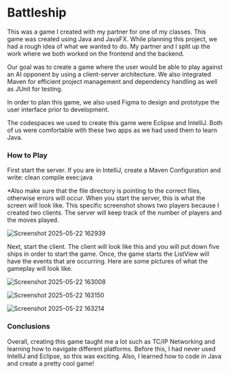 # Battleship

This was a game I created with my partner for one of my classes. This game was created using Java and JavaFX. While planning this project, we had a rough idea of what we wanted to do. My partner and I split up the work where we both worked on the frontend and the backend.

Our goal was to create a game where the user would be able to play against an AI opponent by using a client-server architecture. We also integrated Maven for efficient project management and dependency handling as well as JUnit for testing.

In order to plan this game, we also used Figma to design and prototype the user interface prior to development.

The codespaces we used to create this game were Eclipse and IntelliJ. Both of us were comfortable with these two apps as we had used them to learn Java.

### How to Play

First start the server. If you are in IntelliJ, create a Maven Configuration and write: clean compile exec:java

*Also make sure that the file directory is pointing to the correct files, otherwise errors will occur. When you start the server, this is what the screen will look like. This specific screenshot shows two players because I created two clients. The server will keep track of the number of players and the moves played.

![Screenshot 2025-05-22 162939](https://github.com/user-attachments/assets/3225ed2c-12df-4b9a-9645-861fcda6ddf1)

Next, start the client. The client will look like this and you will put down five ships in order to start the game. Once, the game starts the ListView will have the events that are occurring. Here are some pictures of what the gameplay will look like.

![Screenshot 2025-05-22 163008](https://github.com/user-attachments/assets/6f54541e-ed63-4ae5-988a-b88eb3863ae5)

![Screenshot 2025-05-22 163150](https://github.com/user-attachments/assets/c6fe5cea-6dc7-4fd2-9328-e224d100e959)

![Screenshot 2025-05-22 163214](https://github.com/user-attachments/assets/fae46832-be59-4baf-b814-0b165c92e4c5)

### Conclusions

Overall, creating this game taught me a lot such as TC/IP Networking and learning how to navigate different platforms. Before this, I had never used IntelliJ and Eclipse, so this was exciting. Also, I learned how to code in Java and create a pretty cool game!
